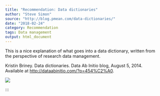 ```yaml
---
title: "Recommendation: Data dictionaries"
author: "Steve Simon"
source: "http://blog.pmean.com/data-dictionaries/"
date: "2018-02-24"
category: Recommendation
tags: Data management
output: html_document
---
```


This is a nice explanation of what goes into a data dictionary, written
from the perspective of research data management.

<!---More--->

Kristin Briney. Data dictionaries. Data Ab Initio blog, August 5, 2014.
Available at <http://dataabinitio.com/?p=454%C2%A0>.

![](../../../images/data-dictionaries01.png)


:::

